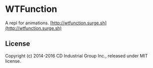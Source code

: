 # WTFunction

A repl for animations. [http://wtfunction.surge.sh](http://wtfunction.surge.sh)

## License

Copyright (c) 2014-2016 CD Industrial Group Inc., released under MIT license.
